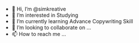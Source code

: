 - 👋 Hi, I’m @simkreative
- 👀 I’m interested in Studying
- 🌱 I’m currently learning Advance Copywriting Skill
- 💞️ I’m looking to collaborate on ...
- 📫 How to reach me ...

<!---
simkreative/simkreative is a ✨ special ✨ repository because its `README.md` (this file) appears on your GitHub profile.
You can click the Preview link to take a look at your changes.
--->
